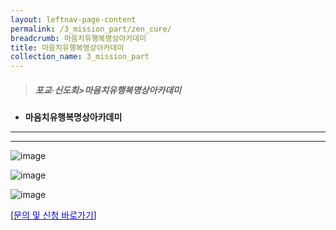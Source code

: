 ```yaml
---
layout: leftnav-page-content
permalink: /3_mission_part/zen_cure/
breadcrumb: 마음치유행복명상아카데미
title: 마음치유행복명상아카데미
collection_name: 3_mission_part
---
```


> ##### **포교·신도회>마음치유행복명상아카데미**

* **마음치유행복명상아카데미**
---
---

![image]({{site.baseurl}}/images/religious_part/s08_img_01.jpg)

![image]({{site.baseurl}}/images/religious_part/s08_img_02.jpg)

![image]({{site.baseurl}}/images/religious_part/s08_img_03.jpg)


[[<span style="color:blue">문의 및 신청 바로가기</span>] ](/1_0_templeNews/questions/)

<!-- please email [dosol-hwaam@naver.com](mailto:dosol-hwaam@naver.com).      -->

<!-- [years](https://www.google.com.sg/search?q=year&oq=year&aqs=chrome..69i57j69i61j0l4.326j0j4&sourceid=chrome&ie=UTF-8){:target="_blank"}  -->
